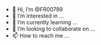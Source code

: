 - 👋 Hi, I’m @FR00789
- 👀 I’m interested in ...
- 🌱 I’m currently learning ...
- 💞️ I’m looking to collaborate on ...
- 📫 How to reach me ...

<!---
FR00789/FR00789 is a ✨ special ✨ repository because its `README.md` (this file) appears on your GitHub profile.
You can click the Preview link to take a look at your chang


